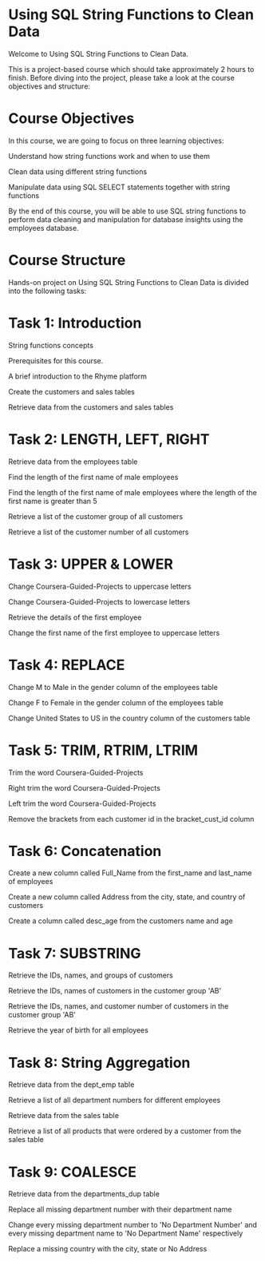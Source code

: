 # Using SQL String Functions to Clean Data

Welcome to Using SQL String Functions to Clean Data. 

This is a project-based course which should take approximately 2 hours to finish. Before diving into the project, please take a look at the course objectives and structure:

# Course Objectives

In this course, we are going to focus on three learning objectives:

Understand how string functions work and when to use them

Clean data using different string functions

Manipulate data using SQL SELECT statements together with string functions

By the end of this course, you will be able to use SQL string functions to perform data cleaning and manipulation for database insights using the employees database.

# Course Structure

Hands-on project on Using SQL String Functions to Clean Data is divided into the following tasks:

# Task 1: Introduction

String functions concepts

Prerequisites for this course.

A brief introduction to the Rhyme platform

Create the customers and sales tables

Retrieve data from the customers and sales tables

# Task 2: LENGTH, LEFT, RIGHT

Retrieve data from the employees table

Find the length of the first name of male employees

Find the length of the first name of male employees where the length of the first name is greater than 5

Retrieve a list of the customer group of all customers

Retrieve a list of the customer number of all customers

# Task 3: UPPER & LOWER

Change Coursera-Guided-Projects to uppercase letters

Change Coursera-Guided-Projects to lowercase letters

Retrieve the details of the first employee

Change the first name of the first employee to uppercase letters

# Task 4: REPLACE

Change M to Male in the gender column of the employees table

Change F to Female in the gender column of the employees table

Change United States to US in the country column of the customers table

# Task 5: TRIM, RTRIM, LTRIM

Trim the word Coursera-Guided-Projects

Right trim the word Coursera-Guided-Projects

Left trim the word Coursera-Guided-Projects

Remove the brackets from each customer id in the bracket_cust_id column

# Task 6: Concatenation

Create a new column called Full_Name from the first_name and last_name of employees

Create a new column called Address from the city, state, and country of customers

Create a column called desc_age from the customers name and age

# Task 7: SUBSTRING

Retrieve the IDs, names, and groups of customers

Retrieve the IDs, names of customers in the customer group 'AB'

Retrieve the IDs, names, and customer number of customers in the customer group 'AB'

Retrieve the year of birth for all employees

# Task 8: String Aggregation

Retrieve data from the dept_emp table

Retrieve a list of all department numbers for different employees

Retrieve data from the sales table

Retrieve a list of all products that were ordered by a customer from the sales table

# Task 9: COALESCE

Retrieve data from the departments_dup table

Replace all missing department number with their department name

Change every missing department number to 'No Department Number' and every missing department name to 'No Department Name' respectively

Replace a missing country with the city, state or No Address
